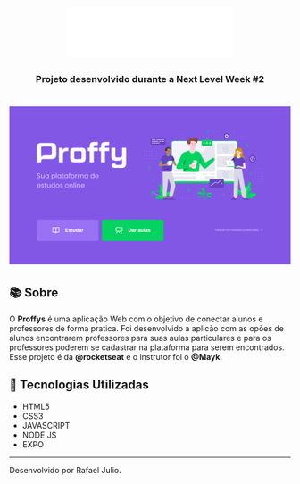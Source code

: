 <h1 align="center">
    <img  width= '300'src="./public/images/logo.svg">
</h1>

<h3 align="center">Projeto desenvolvido durante a Next Level Week #2</h3>

<h1 align="center">
    <img src="./public/images/screenshots_page/desktophome.png">
</h1>

## 📚 Sobre

O **Proffys** é uma aplicação Web com o objetivo de conectar alunos e professores de forma pratica. Foi desenvolvido a aplicão com as opões de alunos encontrarem professores para suas aulas particulares e para os professores poderem se cadastrar na plataforma para serem encontrados. Esse projeto é da **@rocketseat** e o instrutor foi o **@Mayk**.


## 🚀 Tecnologias Utilizadas

- HTML5
- CSS3
- JAVASCRIPT
- NODE.JS
- EXPO


---
Desenvolvido por Rafael Julio.




